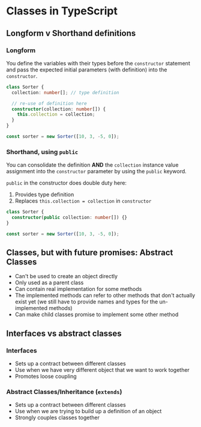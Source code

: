 # Classes in TypeScript

## Longform v Shorthand definitions

### Longform

You define the variables with their types before the `constructor` statement and pass the expected initial parameters (with definition) into the `constructor`.

```ts
class Sorter {
  collection: number[]; // type definition

  // re-use of definition here
  constructor(collection: number[]) {
    this.collection = collection;
  }
}

const sorter = new Sorter([10, 3, -5, 0]);
```

### Shorthand, using `public`

You can consolidate the definition **AND** the `collection` instance value assignment into the `constructor` parameter by using the `public` keyword.

`public` in the constructor does double duty here:

1. Provides type definition
2. Replaces `this.collection = collection` in `constructor`

```ts
class Sorter {
  constructor(public collection: number[]) {}
}

const sorter = new Sorter([10, 3, -5, 0]);
```

## Classes, but with future promises: Abstract Classes

- Can't be used to create an object directly
- Only used as a parent class
- Can contain real implementation for some methods
- The implemented methods can refer to other methods that don't actually exist yet (we still have to provide names and types for the un-implemented methods)
- Can make child classes promise to implement some other method

## Interfaces vs abstract classes

### Interfaces

- Sets up a contract between different classes
- Use when we have very different object that we want to work together
- Promotes loose coupling

### Abstract Classes/Inheritance (`extends`)

- Sets up a contract between different classes
- Use when we are trying to build up a definition of an object
- Strongly couples classes together

